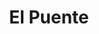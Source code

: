 ---
title: "El Puente"
url: /ciudad-autonoma-de-buenos-aires/el-puente-avenida-la-plata/
shop: queso
---